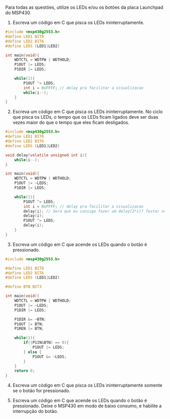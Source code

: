 Para todas as questões, utilize os LEDs e/ou os botões da placa Launchpad do MSP430.

1. Escreva um código em C que pisca os LEDs ininterruptamente.

```C
#include <msp430g2553.h>
#define LED1 BIT0
#define LED2 BIT6
#define LEDS (LED1|LED2)

int main(void){
	WDTCTL = WDTPW | WDTHOLD;
	P1OUT |= LEDS;
	P1DIR |= LEDS;

	while(1){
		P1OUT ^= LEDS;
		int i = 0xFFFF; // delay pra facilitar a visualizacao
		while(i--);
	}
}
```

2. Escreva um código em C que pisca os LEDs ininterruptamente. No ciclo que pisca os LEDs, o tempo que os LEDs ficam ligados deve ser duas vezes maior do que o tempo que eles ficam desligados.

```C
#include <msp430g2553.h>
#define LED1 BIT0
#define LED2 BIT6
#define LEDS (LED1|LED2)

void delay(volatile unsigned int i){
	while(i--);
}

int main(void){
	WDTCTL = WDTPW | WDTHOLD;
	P1OUT |= ~LEDS;
	P1DIR |= LEDS;

	while(1){
		P1OUT ^= LEDS;
		int i = 0xFFFF; // delay pra facilitar a visualizacao
		delay(i); // Sera que eu consigo fazer um delay(2*i)? Testar no msp
		delay(i);
		P1OUT ^= LEDS;
		delay(i);
	}
}
```

3. Escreva um código em C que acende os LEDs quando o botão é pressionado.

```C
#include <msp430g2553.h>

#define LED1 BIT0
#define LED2 BIT6
#define LEDS (LED1|LED2)

#define BTN BIT3

int main(void){
	WDTCTL = WDTPW | WDTHOLD;
	P1OUT |= ~LEDS;
	P1DIR |= LEDS;

	P1DIR &= ~BTN;
	P1OUT |= BTN;
	P1REN |= BTN;

	while(1){
		if((P1IN&BTN) == 0){
			P1OUT |= LEDS;
		} else {
			P1OUT &= ~LEDS;
		}
	}
	return 0;
}
```

4. Escreva um código em C que pisca os LEDs ininterruptamente somente se o botão for pressionado.

5. Escreva um código em C que acende os LEDs quando o botão é pressionado. Deixe o MSP430 em modo de baixo consumo, e habilite a interrupção do botão.
